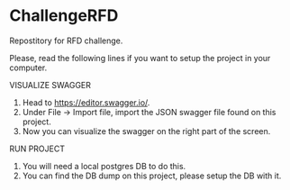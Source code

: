 # ChallengeRFD
Repostitory for RFD challenge.

Please, read the following lines if you want to setup the project in your computer.

VISUALIZE SWAGGER
1. Head to https://editor.swagger.io/.
2. Under File -> Import file, import the JSON swagger file found on this project.
3. Now you can visualize the swagger on the right part of the screen.

RUN PROJECT
1. You will need a local postgres DB to do this. 
2. You can find the DB dump on this project, please setup the DB with it.
